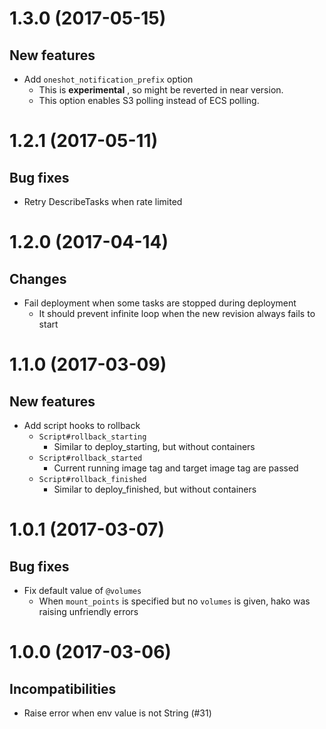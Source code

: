 # 1.3.0 (2017-05-15)
## New features
- Add `oneshot_notification_prefix` option
    - This is **experimental** , so might be reverted in near version.
    - This option enables S3 polling instead of ECS polling.

# 1.2.1 (2017-05-11)
## Bug fixes
- Retry DescribeTasks when rate limited

# 1.2.0 (2017-04-14)
## Changes
- Fail deployment when some tasks are stopped during deployment
    - It should prevent infinite loop when the new revision always fails to start

# 1.1.0 (2017-03-09)
## New features
- Add script hooks to rollback
    - `Script#rollback_starting`
        - Similar to deploy_starting, but without containers
    - `Script#rollback_started`
        - Current running image tag and target image tag are passed
    - `Script#rollback_finished`
        - Similar to deploy_finished, but without containers

# 1.0.1 (2017-03-07)
## Bug fixes
- Fix default value of `@volumes`
    - When `mount_points` is specified but no `volumes` is given, hako was raising unfriendly errors

# 1.0.0 (2017-03-06)
## Incompatibilities
- Raise error when env value is not String (#31)
